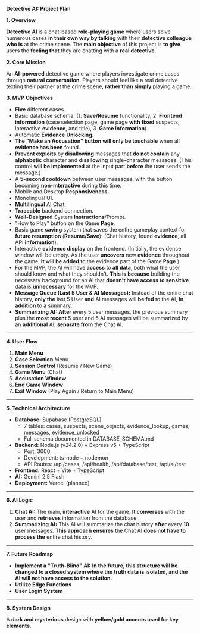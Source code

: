 ﻿**Detective AI: Project Plan**

**1. Overview**

**Detective AI** is a chat-based **role-playing game** where users solve numerous cases **in their own way by talking** with their **detective colleague who is** at the crime scene. The **main objective** of this project is **to give** users the **feeling that** they are chatting with a **real detective**.

**2. Core Mission**

An **AI-powered** detective game where players investigate crime cases through **natural conversation**. Players should feel like a real detective texting their partner at the crime scene, **rather than simply** playing a game.

**3. MVP Objectives**

- **Five** different cases.
- Basic database schema: (1. **Save/Resume** functionality, 2. **Frontend information** (case selection page, game page **with fixed** suspects, interactive **evidence**, and title), 3. **Game Information**).
- Automatic **Evidence** **Unlocking**.
- **The "Make an Accusation" button** **will only be touchable** when all **evidence has been** found.
- **Prevent exploits** by **disallowing** messages that **do not contain** any **alphabetic** character and **disallowing** single-character messages. (This control **will be implemented** at the input part **before** the user sends the message.)
- A **5-second cooldown** between user messages, with the button becoming **non-interactive** during this time.
- Mobile and Desktop **Responsiveness**.
- Monolingual UI.
- **Multilingual** AI Chat.
- **Traceable** backend connection.
- **Well-Designed** System **Instructions**/Prompt.
- "How to Play" button on the Game **Page**.
- Basic game **saving** system that saves the entire gameplay context for **future resumption** (**Resume/Save**): (Chat history, found **evidence**, all API **information**).
- Interactive **evidence display** on the frontend. (Initially, the evidence window will be empty. As the user **uncovers** new **evidence** throughout the game, **it will be added** to the evidence part of the Game **Page**.)
- For the MVP, the AI will have **access** to **all data**, both what the user should know and what they shouldn't. **This is because** building the necessary background for an AI that **doesn't have access to sensitive** data is **unnecessary** for the MVP.
- **Message Queue (Last 5 User & AI Messages):** Instead of the entire chat history, **only the** last 5 User **and** AI messages will **be fed** to the AI, **in addition** to a summary.
- **Summarizing AI:** **After** every 5 user messages, the previous summary plus the **most recent** 5 user and 5 AI messages will be summarized by an **additional** AI, **separate from** the Chat AI.
-----
**4. User Flow**

1. **Main Menu**
1. **Case Selection** Menu
1. **Session Control** (Resume / New Game)
1. **Game Menu** (Chat)
1. **Accusation Window**
1. **End Game Window**
1. **Exit Window** (Play Again / Return to Main Menu)
-----
**5. Technical Architecture**

- **Database:** Supabase (PostgreSQL)
  - 7 tables: cases, suspects, scene_objects, evidence_lookup, games, messages, evidence_unlocked
  - Full schema documented in DATABASE_SCHEMA.md
- **Backend:** Node.js (v24.2.0) + Express v5 + TypeScript
  - Port: 3000
  - Development: ts-node + nodemon
  - API Routes: /api/cases, /api/health, /api/database/test, /api/ai/test
- **Frontend:** React + Vite + TypeScript
- **AI:** Gemini 2.5 Flash
- **Deployment:** Vercel (planned)
-----
**6. AI Logic**

1. **Chat AI:** The main, **interactive** AI for the game. **It converses** with the user and **retrieves** information from the database.
2. **Summarizing AI:** This AI will summarize the chat history **after** every **10** user messages. **This approach ensures** the Chat AI **does not have to process the** entire chat history.
-----
**7. Future Roadmap**

- **Implement a "Truth-Blind" AI:** **In the future, this structure will be changed to a closed system where the truth data is isolated, and the AI will not have access to the solution.**
- **Utilize Edge Functions**
- **User Login System**
-----
**8. System Design**

A **dark and mysterious** design with **yellow/gold accents used for key elements**.


